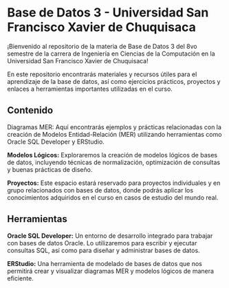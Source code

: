 # Base de Datos 3 - Universidad San Francisco Xavier de Chuquisaca
¡Bienvenido al repositorio de la materia de Base de Datos 3 del 8vo semestre de la carrera de Ingeniería en Ciencias de la Computación en la Universidad San Francisco Xavier de Chuquisaca!

En este repositorio encontrarás materiales y recursos útiles para el aprendizaje de la base de datos, así como ejercicios prácticos, proyectos y enlaces a herramientas importantes utilizadas en el curso.

## Contenido
Diagramas MER: Aquí encontrarás ejemplos y prácticas relacionadas con la creación de Modelos Entidad-Relación (MER) utilizando herramientas como Oracle SQL Developer y ERStudio.

**Modelos Lógicos:** Exploraremos la creación de modelos lógicos de bases de datos, incluyendo técnicas de normalización, optimización de consultas y buenas prácticas de diseño.

**Proyectos:** Este espacio estará reservado para proyectos individuales y en grupo relacionados con bases de datos, donde podrás aplicar los conocimientos adquiridos en el curso en casos de estudio del mundo real.

## Herramientas
**Oracle SQL Developer:** Un entorno de desarrollo integrado para trabajar con bases de datos Oracle. Lo utilizaremos para escribir y ejecutar consultas SQL, así como para diseñar y administrar bases de datos.

**ERStudio:** Una herramienta de modelado de bases de datos que nos permitirá crear y visualizar diagramas MER y modelos lógicos de manera eficiente.

